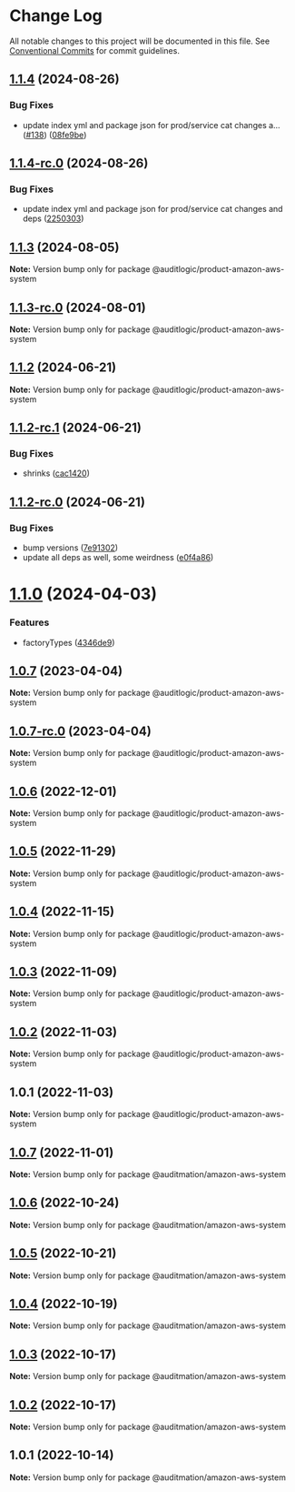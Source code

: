 # Change Log

All notable changes to this project will be documented in this file.
See [Conventional Commits](https://conventionalcommits.org) for commit guidelines.

## [1.1.4](https://github.com/auditlogic/product/compare/@auditlogic/product-amazon-aws-system@1.1.3...@auditlogic/product-amazon-aws-system@1.1.4) (2024-08-26)


### Bug Fixes

* update index yml and package json for prod/service cat changes a… ([#138](https://github.com/auditlogic/product/issues/138)) ([08fe9be](https://github.com/auditlogic/product/commit/08fe9beb1c8457462a19bc69caa02e6212d97e1a))





## [1.1.4-rc.0](https://github.com/auditlogic/product/compare/@auditlogic/product-amazon-aws-system@1.1.3...@auditlogic/product-amazon-aws-system@1.1.4-rc.0) (2024-08-26)


### Bug Fixes

* update index yml and package json for prod/service cat changes and deps ([2250303](https://github.com/auditlogic/product/commit/225030363a363608240135b7ebed386b28f01e4b))





## [1.1.3](https://github.com/auditlogic/product/compare/@auditlogic/product-amazon-aws-system@1.1.2...@auditlogic/product-amazon-aws-system@1.1.3) (2024-08-05)

**Note:** Version bump only for package @auditlogic/product-amazon-aws-system





## [1.1.3-rc.0](https://github.com/auditlogic/product/compare/@auditlogic/product-amazon-aws-system@1.1.2...@auditlogic/product-amazon-aws-system@1.1.3-rc.0) (2024-08-01)

**Note:** Version bump only for package @auditlogic/product-amazon-aws-system





## [1.1.2](https://github.com/auditlogic/product/compare/@auditlogic/product-amazon-aws-system@1.1.2-rc.1...@auditlogic/product-amazon-aws-system@1.1.2) (2024-06-21)

**Note:** Version bump only for package @auditlogic/product-amazon-aws-system





## [1.1.2-rc.1](https://github.com/auditlogic/product/compare/@auditlogic/product-amazon-aws-system@1.1.2-rc.0...@auditlogic/product-amazon-aws-system@1.1.2-rc.1) (2024-06-21)


### Bug Fixes

* shrinks ([cac1420](https://github.com/auditlogic/product/commit/cac14200fefcd8183ab69fe89a47bd3f70f563e9))





## [1.1.2-rc.0](https://github.com/auditlogic/product/compare/@auditlogic/product-amazon-aws-system@1.1.0...@auditlogic/product-amazon-aws-system@1.1.2-rc.0) (2024-06-21)


### Bug Fixes

* bump versions ([7e91302](https://github.com/auditlogic/product/commit/7e913023b8b312150ed7762c32fbbe616be71de5))
* update all deps as well, some weirdness ([e0f4a86](https://github.com/auditlogic/product/commit/e0f4a864714e2d3de6bbf3da014d5312fe53be2f))





# [1.1.0](https://github.com/auditlogic/product/compare/@auditlogic/product-amazon-aws-system@1.0.7...@auditlogic/product-amazon-aws-system@1.1.0) (2024-04-03)


### Features

* factoryTypes ([4346de9](https://github.com/auditlogic/product/commit/4346de92693aee892fccf725338ffc7b80ab182b))





## [1.0.7](https://github.com/auditlogic/product/compare/@auditlogic/product-amazon-aws-system@1.0.6...@auditlogic/product-amazon-aws-system@1.0.7) (2023-04-04)

**Note:** Version bump only for package @auditlogic/product-amazon-aws-system





## [1.0.7-rc.0](https://github.com/auditlogic/product/compare/@auditlogic/product-amazon-aws-system@1.0.6...@auditlogic/product-amazon-aws-system@1.0.7-rc.0) (2023-04-04)

**Note:** Version bump only for package @auditlogic/product-amazon-aws-system





## [1.0.6](https://github.com/auditlogic/product/compare/@auditlogic/product-amazon-aws-system@1.0.5...@auditlogic/product-amazon-aws-system@1.0.6) (2022-12-01)

**Note:** Version bump only for package @auditlogic/product-amazon-aws-system





## [1.0.5](https://github.com/auditlogic/product/compare/@auditlogic/product-amazon-aws-system@1.0.4...@auditlogic/product-amazon-aws-system@1.0.5) (2022-11-29)

**Note:** Version bump only for package @auditlogic/product-amazon-aws-system





## [1.0.4](https://github.com/auditlogic/product/compare/@auditlogic/product-amazon-aws-system@1.0.3...@auditlogic/product-amazon-aws-system@1.0.4) (2022-11-15)

**Note:** Version bump only for package @auditlogic/product-amazon-aws-system





## [1.0.3](https://github.com/auditlogic/product/compare/@auditlogic/product-amazon-aws-system@1.0.2...@auditlogic/product-amazon-aws-system@1.0.3) (2022-11-09)

**Note:** Version bump only for package @auditlogic/product-amazon-aws-system





## [1.0.2](https://github.com/auditlogic/product/compare/@auditlogic/product-amazon-aws-system@1.0.1...@auditlogic/product-amazon-aws-system@1.0.2) (2022-11-03)

**Note:** Version bump only for package @auditlogic/product-amazon-aws-system





## 1.0.1 (2022-11-03)

**Note:** Version bump only for package @auditlogic/product-amazon-aws-system





## [1.0.7](https://github.com/auditmation/store-content/compare/@auditmation/amazon-aws-system@1.0.6...@auditmation/amazon-aws-system@1.0.7) (2022-11-01)

**Note:** Version bump only for package @auditmation/amazon-aws-system





## [1.0.6](https://github.com/auditmation/store-content/compare/@auditmation/amazon-aws-system@1.0.5...@auditmation/amazon-aws-system@1.0.6) (2022-10-24)

**Note:** Version bump only for package @auditmation/amazon-aws-system





## [1.0.5](https://github.com/auditmation/store-content/compare/@auditmation/amazon-aws-system@1.0.4...@auditmation/amazon-aws-system@1.0.5) (2022-10-21)

**Note:** Version bump only for package @auditmation/amazon-aws-system





## [1.0.4](https://github.com/auditmation/store-content/compare/@auditmation/amazon-aws-system@1.0.3...@auditmation/amazon-aws-system@1.0.4) (2022-10-19)

**Note:** Version bump only for package @auditmation/amazon-aws-system





## [1.0.3](https://github.com/auditmation/store-content/compare/@auditmation/amazon-aws-system@1.0.2...@auditmation/amazon-aws-system@1.0.3) (2022-10-17)

**Note:** Version bump only for package @auditmation/amazon-aws-system





## [1.0.2](https://github.com/auditmation/store-content/compare/@auditmation/amazon-aws-system@1.0.1...@auditmation/amazon-aws-system@1.0.2) (2022-10-17)

**Note:** Version bump only for package @auditmation/amazon-aws-system





## 1.0.1 (2022-10-14)

**Note:** Version bump only for package @auditmation/amazon-aws-system
